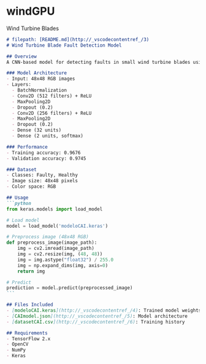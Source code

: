 # windGPU
Wind Turbine Blades

````markdown
# filepath: [README.md](http://_vscodecontentref_/3)
# Wind Turbine Blade Fault Detection Model

## Overview
A CNN-based model for detecting faults in small wind turbine blades using image classification.

### Model Architecture
- Input: 48x48 RGB images
- Layers:
  - BatchNormalization
  - Conv2D (512 filters) + ReLU
  - MaxPooling2D
  - Dropout (0.2)
  - Conv2D (256 filters) + ReLU
  - MaxPooling2D
  - Dropout (0.2)
  - Dense (32 units)
  - Dense (2 units, softmax)

### Performance
- Training accuracy: 0.9676
- Validation accuracy: 0.9745

### Dataset
- Classes: Faulty, Healthy
- Image size: 48x48 pixels
- Color space: RGB

## Usage
```python
from keras.models import load_model

# Load model
model = load_model('modeloCAI.keras')

# Preprocess image (48x48 RGB)
def preprocess_image(image_path):
    img = cv2.imread(image_path)
    img = cv2.resize(img, (48, 48))
    img = img.astype("float32") / 255.0
    img = np.expand_dims(img, axis=0)
    return img

# Predict
prediction = model.predict(preprocessed_image)
```

## Files Included
- [modeloCAI.keras](http://_vscodecontentref_/4): Trained model weights
- [CAImodel.json](http://_vscodecontentref_/5): Model architecture
- [datasetCAI.csv](http://_vscodecontentref_/6): Training history

## Requirements
- TensorFlow 2.x
- OpenCV
- NumPy
- Keras
